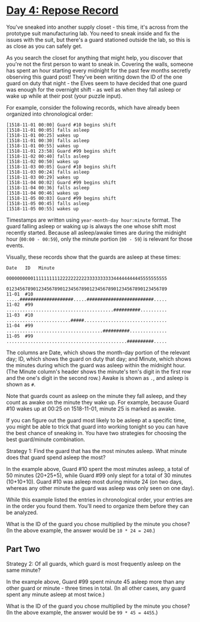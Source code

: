 # [Day 4: Repose Record](https://adventofcode.com/2018/day/4)

You've sneaked into another supply closet - this time, it's across from the prototype suit
manufacturing lab. You need to sneak inside and fix the issues with the suit, but there's a guard
stationed outside the lab, so this is as close as you can safely get.

As you search the closet for anything that might help, you discover that you're not the first person
to want to sneak in. Covering the walls, someone has spent an hour starting every midnight for the
past few months secretly observing this guard post! They've been writing down the ID of the one
guard on duty that night - the Elves seem to have decided that one guard was enough for the
overnight shift - as well as when they fall asleep or wake up while at their post (your puzzle
input).

For example, consider the following records, which have already been organized into chronological
order:

```
[1518-11-01 00:00] Guard #10 begins shift
[1518-11-01 00:05] falls asleep
[1518-11-01 00:25] wakes up
[1518-11-01 00:30] falls asleep
[1518-11-01 00:55] wakes up
[1518-11-01 23:58] Guard #99 begins shift
[1518-11-02 00:40] falls asleep
[1518-11-02 00:50] wakes up
[1518-11-03 00:05] Guard #10 begins shift
[1518-11-03 00:24] falls asleep
[1518-11-03 00:29] wakes up
[1518-11-04 00:02] Guard #99 begins shift
[1518-11-04 00:36] falls asleep
[1518-11-04 00:46] wakes up
[1518-11-05 00:03] Guard #99 begins shift
[1518-11-05 00:45] falls asleep
[1518-11-05 00:55] wakes up
```

Timestamps are written using `year-month-day hour:minute` format. The guard falling asleep or waking
up is always the one whose shift most recently started. Because all asleep/awake times are during
the midnight hour (`00:00 - 00:59`), only the minute portion (`00 - 59`) is relevant for those
events.

Visually, these records show that the guards are asleep at these times:

```
Date   ID   Minute
            000000000011111111112222222222333333333344444444445555555555
            012345678901234567890123456789012345678901234567890123456789
11-01  #10  .....####################.....#########################.....
11-02  #99  ........................................##########..........
11-03  #10  ........................#####...............................
11-04  #99  ....................................##########..............
11-05  #99  .............................................##########.....
```

The columns are Date, which shows the month-day portion of the relevant day; ID, which shows the
guard on duty that day; and Minute, which shows the minutes during which the guard was asleep
within the midnight hour. (The Minute column's header shows the minute's ten's digit in the first
row and the one's digit in the second row.) Awake is shown as `.`, and asleep is shown as `#`.

Note that guards count as asleep on the minute they fall asleep, and they count as awake on the
minute they wake up. For example, because Guard #10 wakes up at 00:25 on 1518-11-01, minute 25 is
marked as awake.

If you can figure out the guard most likely to be asleep at a specific time, you might be able to
trick that guard into working tonight so you can have the best chance of sneaking in. You have two
strategies for choosing the best guard/minute combination.

Strategy 1: Find the guard that has the most minutes asleep. What minute does that guard spend
asleep the most?

In the example above, Guard #10 spent the most minutes asleep, a total of 50 minutes (20+25+5),
while Guard #99 only slept for a total of 30 minutes (10+10+10). Guard #10 was asleep most during
minute 24 (on two days, whereas any other minute the guard was asleep was only seen on one day).

While this example listed the entries in chronological order, your entries are in the order you
found them. You'll need to organize them before they can be analyzed.

What is the ID of the guard you chose multiplied by the minute you chose? (In the above example, the
answer would be `10 * 24 = 240`.)

## Part Two

Strategy 2: Of all guards, which guard is most frequently asleep on the same minute?

In the example above, Guard #99 spent minute 45 asleep more than any other guard or minute - three
times in total. (In all other cases, any guard spent any minute asleep at most twice.)

What is the ID of the guard you chose multiplied by the minute you chose? (In the above example, the
answer would be `99 * 45 = 4455`.)
